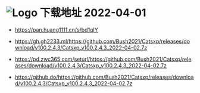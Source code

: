 # ![Logo](https://github.com/Bush2021/chromium/blob/main/chrome/app/theme/chromium/Catsxp-logo.png) 下载地址 2022-04-01

- https://pan.huang1111.cn/s/bd1qIY

- https://gh.gh2233.ml/https://github.com/Bush2021/Catsxp/releases/download/v100.2.4.3/Catsxp_v100.2.4.3_2022-04-02.7z

- https://pd.zwc365.com/seturl/https://github.com/Bush2021/Catsxp/releases/download/v100.2.4.3/Catsxp_v100.2.4.3_2022-04-02.7z

- https://github.do/https://github.com/Bush2021/Catsxp/releases/download/v100.2.4.3/Catsxp_v100.2.4.3_2022-04-02.7z
